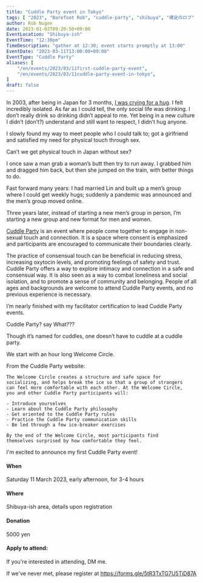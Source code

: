 ```yaml
---
title: "Cuddle Party event in Tokyo"
tags: [ "2023", "Barefoot Rob", "cuddle-party", "shibuya", "裸足のロブ" ]
author: Rob Nugen
date: 2023-01-02T09:20:50+09:00
EventLocation: "Shibuya-ish"
EventTime: "12:30pm"
TimeDescription: "gather at 12:30; event starts promptly at 13:00"
EventDate: "2023-03-11T13:00:00+09:00"
EventType: "Cuddle Party"
aliases: [
    "/en/events/2023/03/11first-cuddle-party-event",
    "/en/events/2023/03/11cuddle-party-event-in-tokyo",
]
draft: false
---
```


In 2003, after being in Japan for 3 months,
[I was crying for a hug](https://www.robnugen.com/journal/2003/06/20/hugs/).
I felt incredibly isolated.  As far as I could tell, the only social
life was drinking. I don’t really drink so drinking didn’t appeal to
me.  Yet being in a new culture I didn’t (don’t?) understand and still
want to respect, I didn’t hug anyone.

I slowly found my way to meet people who I could talk to; got a
girlfriend and satisfied my need for physical touch through sex.

Can’t we get physical touch in Japan without sex?

I once saw a man grab a woman’s butt then try to run away.  I grabbed
him and dragged him back, but then she jumped on the train, with
better things to do.

Fast forward many years: I had married Lin and built up a men’s group
where I could get weekly hugs; suddenly a pandemic was announced and
the men’s group moved online.

Three years later, instead of starting a new men’s group in person,
I’m starting a new group and new format for men and women.

[Cuddle Party](https://cuddleparty.com) is an event where people come
together to engage in non-sexual touch and connection. It is a space
where consent is emphasized and participants are encouraged to
communicate their boundaries clearly.

The practice of consensual touch can be beneficial in reducing stress,
increasing oxytocin levels, and promoting feelings of safety and
trust. Cuddle Party offers a way to explore intimacy and connection in
a safe and consensual way. It is also seen as a way to combat
loneliness and social isolation, and to promote a sense of community
and belonging. People of all ages and backgrounds are welcome to
attend Cuddle Party events, and no previous experience is necessary.

I’m nearly finished with my facilitator certification to lead Cuddle Party events.

Cuddle Party?  say What???

Though it’s named for cuddles, one doesn’t have to cuddle at a cuddle party.

We start with an hour long Welcome Circle.

From the Cuddle Party website:

    The Welcome Circle creates a structure and safe space for
    socializing, and helps break the ice so that a group of strangers
    can feel more comfortable with each other. At the Welcome Circle,
    you and other Cuddle Party participants will:

    - Introduce yourselves
    - Learn about the Cuddle Party philosophy
    - Get oriented to the Cuddle Party rules
    - Practice the Cuddle Party communication skills
    - Be led through a few ice-breaker exercises

    By the end of the Welcome Circle, most participants find
    themselves surprised by how comfortable they feel.

I'm excited to announce my first Cuddle Party event!

#### When

Saturday 11 March 2023, early afternoon, for 3-4 hours

#### Where

Shibuya-ish area, details upon registration

#### Donation

5000 yen

#### Apply to attend:

If you're interested in attending, DM me.

If we've never met, please register at
https://forms.gle/5tR3TxTG7U5TiD87A
